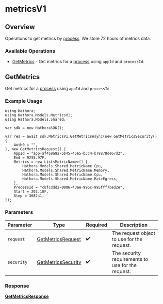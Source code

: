 # metricsV1

## Overview

Operations to get metrics by [process](https://hathora.dev/docs/concepts/hathora-entities#process). We store 72 hours of metrics data.

### Available Operations

* [GetMetrics](#getmetrics) - Get metrics for a [process](https://hathora.dev/docs/concepts/hathora-entities#process) using `appId` and `processId`.

## GetMetrics

Get metrics for a [process](https://hathora.dev/docs/concepts/hathora-entities#process) using `appId` and `processId`.

### Example Usage

```unity
using Hathora;
using Hathora.Models.MetricsV1;
using Hathora.Models.Shared;

var sdk = new HathoraSDK();

var res = await sdk.MetricsV1.GetMetricsAsync(new GetMetricsSecurity() {
    Auth0 = "",
}, new GetMetricsRequest() {
    AppId = "app-af469a92-5b45-4565-b3c4-b79878de67d2",
    End = 9255.97F,
    Metrics = new List<MetricName>() {
        Hathora.Models.Shared.MetricName.Cpu,
        Hathora.Models.Shared.MetricName.Memory,
        Hathora.Models.Shared.MetricName.Cpu,
        Hathora.Models.Shared.MetricName.RateEgress,
    },
    ProcessId = "cbfcddd2-0006-43ae-996c-995fff7bed2e",
    Start = 202.18F,
    Step = 368241,
});
```

### Parameters

| Parameter                                                          | Type                                                               | Required                                                           | Description                                                        |
| ------------------------------------------------------------------ | ------------------------------------------------------------------ | ------------------------------------------------------------------ | ------------------------------------------------------------------ |
| `request`                                                          | [GetMetricsRequest](../../Models/MetricsV1/GetMetricsRequest.md)   | :heavy_check_mark:                                                 | The request object to use for the request.                         |
| `security`                                                         | [GetMetricsSecurity](../../Models/MetricsV1/GetMetricsSecurity.md) | :heavy_check_mark:                                                 | The security requirements to use for the request.                  |


### Response

**[GetMetricsResponse](../../Models/MetricsV1/GetMetricsResponse.md)**

